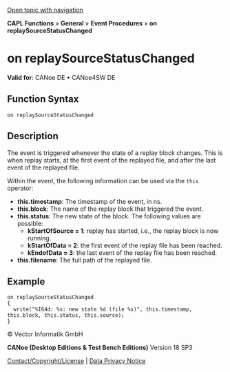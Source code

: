 [Open topic with navigation](../../../../../CANoeDEFamily.htm#Topics/CAPLFunctions/Other/EventProcedures/CAPLfunctionOnReplaySourceStatusChanged.md)

**CAPL Functions** » **General** » **Event Procedures** » **on replaySourceStatusChanged**

# on replaySourceStatusChanged

**Valid for**: CANoe DE • CANoe4SW DE

## Function Syntax

`on replaySourceStatusChanged`

## Description

The event is triggered whenever the state of a replay block changes. This is when replay starts, at the first event of the replayed file, and after the last event of the replayed file.

Within the event, the following information can be used via the `this` operator:

- **this.timestamp**: The timestamp of the event, in ns.
- **this.block**: The name of the replay block that triggered the event.
- **this.status**: The new state of the block. The following values are possible:
  - **kStartOfSource = 1**: replay has started, i.e., the replay block is now running.
  - **kStartOfData = 2**: the first event of the replay file has been reached.
  - **kEndofData = 3**: the last event of the replay file has been reached.
- **this.filename**: The full path of the replayed file.

## Example

```plaintext
on replaySourceStatusChanged
{
  write("%I64d: %s: new state %d (file %s)", this.timestamp, this.block, this.status, this.source);
}
```

© Vector Informatik GmbH

**CANoe (Desktop Editions & Test Bench Editions)** Version 18 SP3

[Contact/Copyright/License](../../../Shared/ContactCopyrightLicense.md) | [Data Privacy Notice](https://www.vector.com/int/en/company/get-info/privacy-policy/)